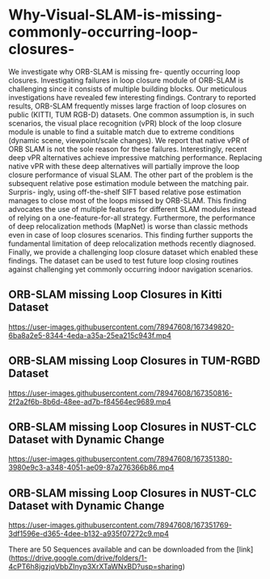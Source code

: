 # Why-Visual-SLAM-is-missing-commonly-occurring-loop-closures-
We investigate why ORB-SLAM is missing fre- quently occurring loop closures. Investigating failures in loop  closure module of ORB-SLAM is challenging since it consists of multiple building blocks. Our meticulous investigations have revealed few interesting findings. Contrary to reported results, ORB-SLAM frequently misses large fraction of loop closures on public (KITTI, TUM RGB-D) datasets. One common assumption is, in such scenarios, the visual place recognition (vPR) block of the loop closure module is unable to find a suitable match due to extreme conditions (dynamic scene, viewpoint/scale changes). We report that native vPR of ORB SLAM is not the sole reason for these failures. Interestingly, recent deep vPR alternatives achieve impressive matching performance. Replacing native vPR with these deep alternatives will partially improve the loop closure performance of visual SLAM. The other part of the problem is the subsequent relative  pose estimation module between the matching pair. Surpris- ingly, using off-the-shelf SIFT based relative pose estimation  manages to close most of the loops missed by ORB-SLAM. This finding advocates the use of multiple features for different SLAM modules instead of relying on a one-feature-for-all strategy. Furthermore, the performance of deep relocalization methods (MapNet) is worse than classic methods even in case of loop closures scenarios. This finding further supports the fundamental limitation of deep relocalization methods recently diagnosed. Finally, we provide a challenging loop closure dataset which enabled these findings. The dataset can be used to test future loop closing routines against challenging yet commonly occurring indoor navigation scenarios.

## ORB-SLAM missing Loop Closures in Kitti Dataset
https://user-images.githubusercontent.com/78947608/167349820-6ba8a2e5-8344-4eda-a35a-25ea215c943f.mp4

## ORB-SLAM missing Loop Closures in TUM-RGBD Dataset
https://user-images.githubusercontent.com/78947608/167350816-2f2a2f6b-8b6d-48ee-ad7b-f84564ec9689.mp4

## ORB-SLAM missing Loop Closures in NUST-CLC Dataset with Dynamic Change
https://user-images.githubusercontent.com/78947608/167351380-3980e9c3-a348-4051-ae09-87a276366b86.mp4

## ORB-SLAM missing Loop Closures in NUST-CLC Dataset with Dynamic Change
https://user-images.githubusercontent.com/78947608/167351769-3df1596e-d365-4dee-b132-a935f07272c9.mp4

There are 50 Sequences available and can be downloaded from the [link] (https://drive.google.com/drive/folders/1-4cPT6h8jgzjqVbbZInyp3XrXTaWNxBD?usp=sharing)
